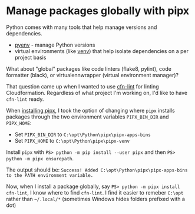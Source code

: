 # Manage packages globally with pipx

Python comes with many tools that help manage versions and dependencies.

- [pyenv](https://github.com/pyenv/pyenv) - manage Python versions
- virtual environments (like [venv](https://docs.python.org/3/library/venv.html#module-venv)) that help isolate dependencies on a per project basis

What about "global" packages like code linters (flake8, pylint), code formatter (black), or virtualennwrapper (virtual environment manager)?

That question came up when I wanted to use [cfn-lint](https://github.com/aws-cloudformation/cfn-lint) for linting Cloudformation.
Regardless of what project I'm working on, I'd like to have `cfn-lint` ready.

When [installing pipx](https://pypa.github.io/pipx/installation/),
I took the option of changing where `pipx` installs packages through the
two environment variables `PIPX_BIN_DIR` and `PIPX_HOME`:

- Set `PIPX_BIN_DIR` to `C:\opt\Python\pipx\pipx-apps-bins`
- Set `PIPX_HOME` to `C:\opt\Python\pipx\pipx-venv`

Install `pipx` with `PS> python -m pip install --user pipx` and then `PS> python -m pipx ensurepath`.

The output should be: `Success! Added C:\opt\Python\pipx\pipx-apps-bins to the PATH environment variable.`

Now, when I install a package globally, say `PS> python -m pipx install cfn-lint`,
I know where to find `cfn-lint`.
I find it easier to remeber `C:\opt` rather than `~/.local/*` (sometimes Windows hides folders prefixed with a dot)
